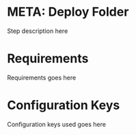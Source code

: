 # META: Deploy Folder

Step description here

# Requirements

Requirements goes here

# Configuration Keys

Configuration keys used goes here
